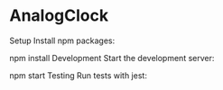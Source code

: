 # AnalogClock

Setup
Install npm packages:

npm install
Development
Start the development server:

npm start
Testing
Run tests with jest:
